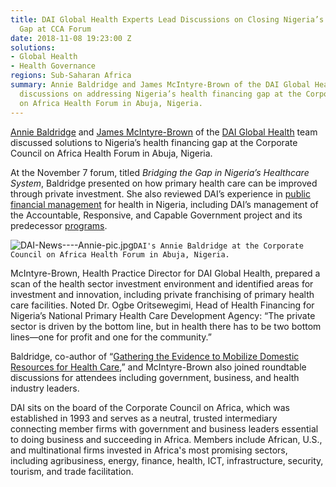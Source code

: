 ```yaml
---
title: DAI Global Health Experts Lead Discussions on Closing Nigeria’s Health Financing
  Gap at CCA Forum
date: 2018-11-08 19:23:00 Z
solutions:
- Global Health
- Health Governance
regions: Sub-Saharan Africa
summary: Annie Baldridge and James McIntyre-Brown of the DAI Global Health team led
  discussions on addressing Nigeria’s health financing gap at the Corporate Council
  on Africa Health Forum in Abuja, Nigeria.
---
```


[Annie Baldridge](https://www.dai.com/who-we-are/our-team/annie-baldridge) and [James McIntyre-Brown](https://www.dai.com/who-we-are/our-team/james-mcintyre-brown) of the [DAI Global Health](https://www.dai.com/our-work/solutions/global-health) team discussed solutions to Nigeria’s health financing gap at the Corporate Council on Africa Health Forum in Abuja, Nigeria.

<!--more-->

At the November 7 forum, titled *Bridging the Gap in Nigeria’s Healthcare System*, Baldridge presented on how primary health care can be improved through private investment. She also reviewed DAI’s experience in [public financial management](https://www.dai.com/our-work/solutions/governance-solutions/public-financial-management) for health in Nigeria, including DAI’s management of the Accountable, Responsive, and Capable Government project and its predecessor [programs](https://www.dai.com/our-work/projects/nigeria-state-partnership-accountability-responsiveness-and-capability-sparc).

![DAI-News----Annie-pic.jpg](/uploads/DAI-News----Annie-pic.jpg)`DAI's Annie Baldridge at the Corporate Council on Africa Health Forum in Abuja, Nigeria.` 

McIntyre-Brown, Health Practice Director for DAI Global Health, prepared a scan of the health sector investment environment and identified areas for investment and innovation, including private franchising of primary health care facilities. Noted Dr. Ogbe Oritsewegimi, Head of Health Financing for Nigeria’s National Primary Health Care Development Agency: “The private sector is driven by the bottom line, but in health there has to be two bottom lines—one for profit and one for the community.”

Baldridge, co-author of “[Gathering the Evidence to Mobilize Domestic Resources for Health Care](http://dai-global-developments.com/articles/marshaling-the-evidence-to-better-help-developing-countries-improve-and-afford-their-health-services/),” and McIntyre-Brown also joined roundtable discussions for attendees including government, business, and health industry leaders.

DAI sits on the board of the Corporate Council on Africa, which was established in 1993 and serves as a neutral, trusted intermediary connecting member firms with government and business leaders essential to doing business and succeeding in Africa. Members include African, U.S., and multinational firms invested in Africa's most promising sectors, including agribusiness, energy, finance, health, ICT, infrastructure, security, tourism, and trade facilitation.